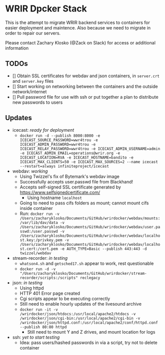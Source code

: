 # WRIR Dpcker Stack

This is the attempt to migrate WRIR backend services to containers for easier deployment and maintence. Also because we need to migrate in order to repair our servers.

Please contact Zachary Klosko (@Zack on Slack) for access or additional information

## TODOs

- [] Obtain SSL certificates for webdav and json containers, in `server.crt` and `server.key` files
- [] Start working on networking between the containers and the outside network/internet
- [] Pull password file for use with ssh or put together a plan to distribute new passwords to users

## Updates

- icecast: *ready for deployment*
  - `docker run -d --publish 8000:8000 -e ICECAST_SOURCE_PASSWORD=wwr4trou -e ICECAST_ADMIN_PASSWORD=wwr4trou -e ICECAST_RELAY_PASSWORD=wwr4trou -e ICECAST_ADMIN_USERNAME=admin -e ICECAST_ADMIN_EMAIL=operations@wrir.org -e ICECAST_LOCATION=RVA -e ICECAST_HOSTNAME=bandito -e ICECAST_MAX_CLIENTS=50 -e ICECAST_MAX_SOURCES=2 --name icecast --restart=always infiniteproject/icecast`
- webdav: *working*
  - Using Twizzel's fix of Bytemark's webdav image
  - Successfully accepts user.passwd file from Blackhand!
  - Accepts self-signed SSL certificate generated by https://www.selfsignedcertificate.com/
    - Using hostname `localhost`
  - Going to need to pass cifs folders as mount; cannot mount cifs inside container
  - Run: `docker run -v /Users/zacharyklosko/Documents/GitHub/wrirdocker/webdav/mounts:/var/lib/dav/data -v /Users/zacharyklosko/Documents/GitHub/wrirdocker/webdav/user.passwd:/user.passwd -v /Users/zacharyklosko/Documents/GitHub/wrirdocker/webdav/localhost.key:/privkey.pem -v /Users/zacharyklosko/Documents/GitHub/wrirdocker/webdav/localhost.cert:/cert.pem -e AUTH_TYPE=Basic --publish 443:443 -d twizzel/webdav`
- stream-recorder: *in testing*
  - `whatson4.sh` and `getsched17.sh` appear to work, rest questionable
  - `docker run -d -v "/Users/zacharyklosko/Documents/GitHub/wrirdocker/stream-recorder/scripts:/scripts" reclegacy`
- json: *in testing*
  - Using httpd
  - HTTP 401 Error page created
  - Cgi scripts appear to be executing correctly
  - Still need to enable hourly updates of the livesound archive
  - `docker run -it -v /wrirdocker/json/htdocs:/usr/local/apache2/htdocs -v /wrirdocker/json/cgi-bin:/usr/local/apache2/cgi-bin -v /wrirdocker/json/httpd.conf:/usr/local/apache2/conf/httpd.conf --publish 80:80 httpd`
    - Still need to mount Y and Z drives, and mount location for logs
- ssh: *yet to start testing*
  - Idea: pass users/hashed passwords in via a script, try not to delete container